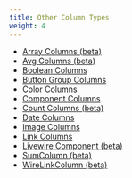 ```yaml
---
title: Other Column Types
weight: 4
---
```


<ul>
    <li>
        <a href="https://rappasoft.com/docs/laravel-livewire-tables/v3/column-types/array_column">Array Columns (beta)</a>
    </li>
    <li>
        <a href="https://rappasoft.com/docs/laravel-livewire-tables/v3/column-types/avg_column">Avg Columns (beta)</a>
    </li>
    <li>
        <a href="https://rappasoft.com/docs/laravel-livewire-tables/v3/column-types/boolean_columns">Boolean Columns</a>
    </li>
    <li>
        <a href="https://rappasoft.com/docs/laravel-livewire-tables/v3/column-types/button_group_column">Button Group Columns</a>
    </li>
        <li>
        <a href="https://rappasoft.com/docs/laravel-livewire-tables/v3/column-types/color_columns">Color Columns</a>
    </li>
    <li>
        <a href="https://rappasoft.com/docs/laravel-livewire-tables/v3/column-types/component_column">Component Columns</a>
    </li>
    <li>
        <a href="https://rappasoft.com/docs/laravel-livewire-tables/v3/column-types/count_column">Count Columns (beta)</a>
    </li>
    <li>
        <a href="https://rappasoft.com/docs/laravel-livewire-tables/v3/column-types/date_columns">Date Columns</a>
    </li>
    <li>
        <a href="https://rappasoft.com/docs/laravel-livewire-tables/v3/column-types/image_columns">Image Columns</a>
    </li>
    <li>
        <a href="https://rappasoft.com/docs/laravel-livewire-tables/v3/column-types/link_columns">Link Columns</a>
    </li>
    <li>
        <a href="https://rappasoft.com/docs/laravel-livewire-tables/v3/column-types/livewire_component_column">Livewire Component (beta)</a>
    </li>
    <li>
        <a href="https://rappasoft.com/docs/laravel-livewire-tables/v3/column-types/sum_column">SumColumn (beta)</a>
    </li>
    <li>
        <a href="https://rappasoft.com/docs/laravel-livewire-tables/v3/column-types/wire_link_column">WireLinkColumn (beta)</a>
    </li>

</ul>